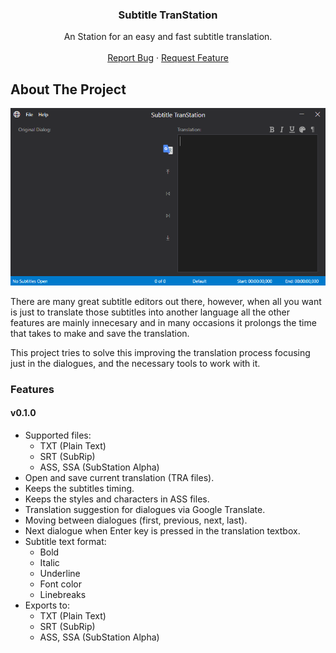 <h3 align="center">Subtitle TranStation</h3>

  <p align="center">
    An Station for an easy and fast subtitle translation.    
    <br />
    <br />
    <a href="https://github.com/MawCeron/subtranstation/issues">Report Bug</a>
    ·
    <a href="https://github.com/MawCeron/subtranstation/issues">Request Feature</a>
  </p>


<!-- ABOUT THE PROJECT -->
## About The Project

<p align="center"><img src="screenshot.png"></p>

There are many great subtitle editors out there, however, when all you want is just to translate those subtitles into another language all the other features are mainly innecesary and in many occasions it prolongs the time that takes to make and save the translation.

This project tries to solve this improving the translation process focusing just in the dialogues, and the necessary tools to work with it.

### Features
#### v0.1.0
* Supported files:
    * TXT (Plain Text)
    * SRT (SubRip)
    * ASS, SSA (SubStation Alpha)
* Open and save current translation (TRA files).
* Keeps the subtitles timing.
* Keeps the styles and characters in ASS files.
* Translation suggestion for dialogues via Google Translate.
* Moving between dialogues (first, previous, next, last).
* Next dialogue when Enter key is pressed in the translation textbox.
* Subtitle text format:
    * Bold
    * Italic
    * Underline
    * Font color
    * Linebreaks
* Exports to:
    * TXT (Plain Text)
    * SRT (SubRip)
    * ASS, SSA (SubStation Alpha)
